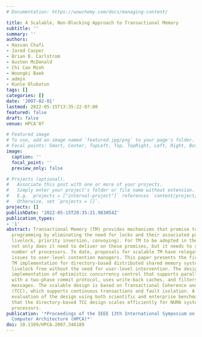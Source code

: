 ```yaml
---
# Documentation: https://wowchemy.com/docs/managing-content/

title: A Scalable, Non-Blocking Approach to Transactional Memory
subtitle: ''
summary: ''
authors:
- Hassan Chafi
- Jared Casper
- Brian D. Carlstrom
- Austen McDonald
- Chi Cao Minh
- Woongki Baek
- admin
- Kunle Olukotun
tags: []
categories: []
date: '2007-02-01'
lastmod: 2022-05-15T13:35:22-07:00
featured: false
draft: false
venue: HPCA'07

# Featured image
# To use, add an image named `featured.jpg/png` to your page's folder.
# Focal points: Smart, Center, TopLeft, Top, TopRight, Left, Right, BottomLeft, Bottom, BottomRight.
image:
  caption: ''
  focal_point: ''
  preview_only: false

# Projects (optional).
#   Associate this post with one or more of your projects.
#   Simply enter your project's folder or file name without extension.
#   E.g. `projects = ["internal-project"]` references `content/project/deep-learning/index.md`.
#   Otherwise, set `projects = []`.
projects: []
publishDate: '2022-05-15T20:35:21.983054Z'
publication_types:
- '1'
abstract: Transactional Memory (TM) provides mechanisms that promise to simplify parallel
  programming by eliminating the need for locks and their associated problems (dead-lock,
  livelock, priority inversion, convoying). For TM to be adopted in the long term,
  not only does it need to deliver on these promises, but it needs to scale to a high
  number of processors. To date, proposals for scalable TM have relegated livelock
  issues to user-level contention managers. This paper presents the first scalable
  TM implementation for directory-based distributed shared memory systems that is
  livelock free without the need for user-level intervention. The design is a scalable
  implementation of optimistic concurrency control that supports parallel commits
  with a two-phase commit protocol, uses write-back caches, and filters coherence
  messages. The scalable design is based on Transactional Coherence and Consistency
  (TCC), which supports continuous transactions and fault isolation. A performance
  evaluation of the design using both scientific and enterprise benchmarks demonstrates
  that the directory-based TCC design scales efficiently for NUMA systems up to 64
  processors.
publication: '*Proceedings of the IEEE 13th International Symposium on High Performance
  Computer Architecture (HPCA)*'
doi: 10.1109/HPCA.2007.346189
---
```


